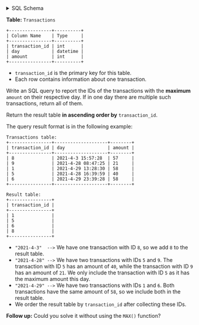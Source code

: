 <details>
<summary> SQL Schema</summary>

```sql
DROP TABLE IF EXISTS Transactions;

CREATE TABLE IF NOT EXISTS
  Transactions (transaction_id int, day datetime, amount int);

INSERT INTO
  Transactions (transaction_id, day, amount)
VALUES
  ('8', '2021-4-3 15:57:28', '57'),
  ('9', '2021-4-28 08:47:25', '21'),
  ('1', '2021-4-29 13:28:30', '58'),
  ('5', '2021-4-28 16:39:59', '40'),
  ('6', '2021-4-29 23:39:28', '58');
```

</details>

**Table:** `Transactions`

```
+----------------+----------+
| Column Name    | Type     |
+----------------+----------+
| transaction_id | int      |
| day            | datetime |
| amount         | int      |
+----------------+----------+
```

- `transaction_id` is the primary key for this table.
- Each row contains information about one transaction.

Write an SQL query to report the IDs of the transactions with the **maximum** `amount` on their respective day. If in one day there are multiple such transactions, return all of them.

Return the result table **in ascending order by** `transaction_id`.

The query result format is in the following example:

```
Transactions table:
+----------------+--------------------+--------+
| transaction_id | day                | amount |
+----------------+--------------------+--------+
| 8              | 2021-4-3 15:57:28  | 57     |
| 9              | 2021-4-28 08:47:25 | 21     |
| 1              | 2021-4-29 13:28:30 | 58     |
| 5              | 2021-4-28 16:39:59 | 40     |
| 6              | 2021-4-29 23:39:28 | 58     |
+----------------+--------------------+--------+

Result table:
+----------------+
| transaction_id |
+----------------+
| 1              |
| 5              |
| 6              |
| 8              |
+----------------+
```

- `"2021-4-3"  -->` We have one transaction with ID `8`, so we add `8` to the result table.
- `"2021-4-28" -->` We have two transactions with IDs `5` and `9`. The transaction with ID `5` has an amount of `40`, while the transaction with ID `9` has an amount of `21`. We only include the transaction with ID `5` as it has the maximum amount this day.
- `"2021-4-29" -->` We have two transactions with IDs `1` and `6`. Both transactions have the same amount of `58`, so we include both in the result table.
- We order the result table by `transaction_id` after collecting these IDs.

**Follow up:** Could you solve it without using the `MAX()` function?